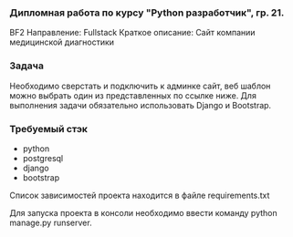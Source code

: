 ### Дипломная работа по курсу "Python разработчик", гр. 21.
BF2
Направление: Fullstack
Краткое описание: Сайт компании медицинской диагностики

### Задача
Необходимо сверстать и подключить к админке сайт, веб шаблон можно выбрать один из представленных по ссылке ниже. Для выполнения задачи обязательно использовать Django и Bootstrap.

### Требуемый стэк

- python
- postgresql
- django
- bootstrap

Список зависимостей проекта находится в файле requirements.txt

Для запуска проекта в консоли необходимо ввести команду python manage.py runserver.
